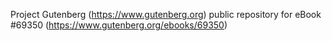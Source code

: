 Project Gutenberg (https://www.gutenberg.org) public repository for
eBook #69350 (https://www.gutenberg.org/ebooks/69350)
